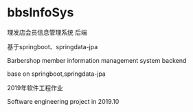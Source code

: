 # bbsInfoSys

理发店会员信息管理系统 后端

基于springboot、springdata-jpa


Barbershop member information management system backend

base on springboot,springdata-jpa

2019年软件工程作业


Software engineering project in 2019.10
